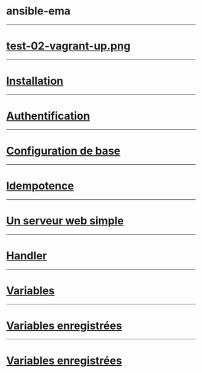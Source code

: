 # ansible-ema

---

# [test-02-vagrant-up.png](https://github.com/ErrorUnknow/ansible-ema/blob/main/test-02-vagrant-up.png)

---

# [Installation](Installation.md)

---

# [Authentification](Authentification.md)

---

# [Configuration de base](Configuration%20de%20base.md)

---

# [Idempotence](Idempotence.md)

---

# [Un serveur web simple](Un%20serveur%20web%20simple.md)

---

# [Handler](Handler.md)

---

# [Variables](Variables.md)

---

# [Variables enregistrées](Variables%20enregistr%C3%A9es.md)

---

# [Variables enregistrées](Variables%20enregistr%C3%A9es.md)

